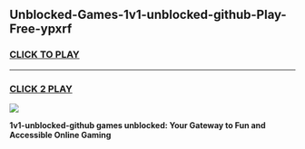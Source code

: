 
## Unblocked-Games-1v1-unblocked-github-Play-Free-ypxrf
<h3>
<a href="https://premium76.site?title=1v1-unblocked-github&ref=20M">CLICK TO PLAY</a></h3>
<hr>

<h3>
<a href="https://premium76.site?title=1v1-unblocked-github&ref=20M">CLICK 2 PLAY</a>
  
</h3>

<a href="https://premium76.site?title=1v1-unblocked-github&ref=19M"><img src="https://clearcache.store/games.png"></a>


**1v1-unblocked-github games unblocked: Your Gateway to Fun and Accessible Online Gaming**
